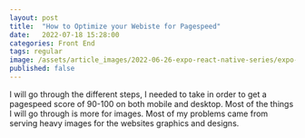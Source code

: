 ```yaml
---
layout: post
title:  "How to Optimize your Webiste for Pagespeed"
date:   2022-07-18 15:28:00
categories: Front End
tags: regular
image: /assets/article_images/2022-06-26-expo-react-native-series/expo-react-native-series-header.jpg
published: false
---
```


I will go through the different steps, I needed to take in order to get a pagespeed score of 90-100 on both mobile and desktop.
Most of the things I will go through is more for images. Most of my problems came from serving heavy images for the websites graphics and designs.

